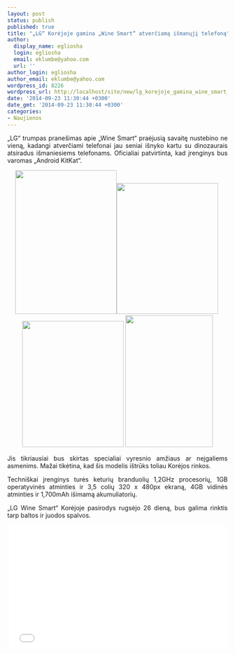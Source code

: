 ```yaml
---
layout: post
status: publish
published: true
title: "„LG“ Korėjoje gamina „Wine Smart“ atverčiamą išmanųjį telefoną"
author:
  display_name: egliosha
  login: egliosha
  email: eklumbe@yahoo.com
  url: ''
author_login: egliosha
author_email: eklumbe@yahoo.com
wordpress_id: 8226
wordpress_url: http://localhost/site/new/lg_korejoje_gamina_wine_smart_atverciama_ismanuji_telefona/
date: '2014-09-23 11:30:44 +0300'
date_gmt: '2014-09-23 11:30:44 +0300'
categories:
- Naujienos
---
```

<p style="text-align: justify;">
	&bdquo;LG&ldquo; trumpas prane&scaron;imas apie &bdquo;Wine Smart&ldquo; praėjusią savaitę nustebino ne vieną, kadangi atverčiami telefonai jau seniai i&scaron;nyko kartu su dinozaurais atsiradus i&scaron;maniesiems telefonams. Oficialiai patvirtinta, kad įrenginys bus varomas &bdquo;Android KitKat&ldquo;.</p>
<p style="text-align: center;">
	<a href="http://technews.lt/userfiles/atv1.jpg"><img alt="" src="http://technews.lt/userfiles/atv1.jpg" style="width: 232px; height: 328px;" /></a><a href="http://technews.lt/userfiles/atv.jpg"><img alt="" src="http://technews.lt/userfiles/atv.jpg" style="width: 232px; height: 299px;" /></a>&nbsp;<a href="http://technews.lt/userfiles/atv2.jpg"><img alt="" src="http://technews.lt/userfiles/atv2.jpg" style="width: 232px; height: 288px;" /></a>&nbsp;<a href="http://technews.lt/userfiles/atv3.jpg"><img alt="" src="http://technews.lt/userfiles/atv3.jpg" style="width: 200px; height: 301px;" /></a></p>
<p style="text-align: justify;">
	Jis tikriausiai bus skirtas specialiai vyresnio amžiaus ar neįgaliems asmenims. Mažai tikėtina, kad &scaron;is modelis i&scaron;trūks toliau Korėjos rinkos.</p>
<p style="text-align: justify;">
	Techni&scaron;kai įrenginys turės keturių branduolių 1,2GHz procesorių, 1GB operatyvinės atminties ir 3,5 colių 320 x 480px ekraną, 4GB vidinės atminties ir 1,700mAh i&scaron;imamą akumuliatorių.</p>
<p style="text-align: justify;">
	&bdquo;LG Wine Smart&ldquo; Korėjoje pasirodys rugsėjo 26 dieną, bus galima rinktis tarp baltos ir juodos spalvos.</p>
<p style="text-align: center;">
	&nbsp;<iframe allowfullscreen="" frameborder="0" height="281" src="//www.youtube.com/embed/g4lHFdCgQwA" width="500"></iframe></p>
